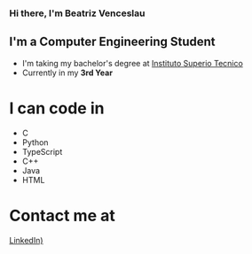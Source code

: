 ### Hi there, I'm Beatriz Venceslau

## I'm a Computer Engineering Student
- I'm taking my bachelor's degree at [Instituto Superio Tecnico](https://tecnico.ulisboa.pt/en/)
- Currently in my **3rd Year**

# I can code in
- C
- Python
- TypeScript
- C++
- Java
- HTML

# Contact me at
[LinkedIn)](https://www.linkedin.com/in/beatriz-venceslau-engineering/)
